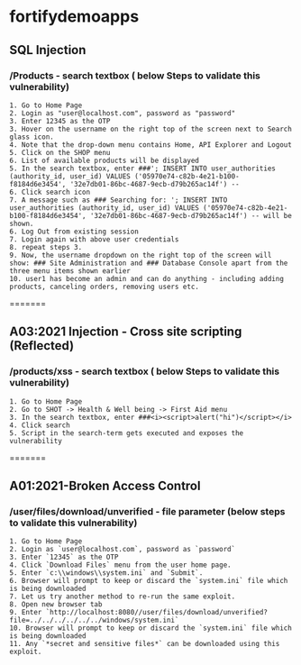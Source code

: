 # fortifydemoapps 

## SQL Injection

### /Products - search textbox ( below Steps to validate this vulnerability)
	1. Go to Home Page
    2. Login as "user@localhost.com", password as "password"
    3. Enter 12345 as the OTP 
	3. Hover on the username on the right top of the screen next to Search glass icon.
	4. Note that the drop-down menu contains Home, API Explorer and Logout
	5. Click on the SHOP menu
	6. List of available products will be displayed
	5. In the search textbox, enter ###'; INSERT INTO user_authorities (authority_id, user_id) VALUES ('05970e74-c82b-4e21-b100-f8184d6e3454', '32e7db01-86bc-4687-9ecb-d79b265ac14f') --
	6. Click search icon 
    7. A message such as ### Searching for: '; INSERT INTO user_authorities (authority_id, user_id) VALUES ('05970e74-c82b-4e21-b100-f8184d6e3454', '32e7db01-86bc-4687-9ecb-d79b265ac14f') -- will be shown.
    6. Log Out from existing session
    7. Login again with above user credentials
    8. repeat steps 3.
    9. Now, the username dropdown on the right top of the screen will show: ### Site Administration and ### Database Console apart from the three menu items shown earlier
    10. user1 has become an admin and can do anything - including adding products, canceling orders, removing users etc.  
=======
## A03:2021 Injection - Cross site scripting (Reflected)

### /products/xss - search textbox ( below Steps to validate this vulnerability)
	1. Go to Home Page
    2. Go to SHOT -> Health & Well being -> First Aid menu
	3. In the search textbox, enter ###<i><script>alert("hi")</script></i>
	4. Click search
	5. Script in the search-term gets executed and exposes the vulnerability
=======

## A01:2021-Broken Access Control
### /user/files/download/unverified - file parameter (below steps to validate this vulnerability)
	1. Go to Home Page
    2. Login as `user@localhost.com`, password as `password`
    3. Enter `12345` as the OTP 
	4. Click `Download Files` menu from the user home page.
	5. Enter `c:\\windows\\system.ini` and `Submit`.
	6. Browser will prompt to keep or discard the `system.ini` file which is being downloaded
	7. Let us try another method to re-run the same exploit.
	8. Open new browser tab
	9. Enter `http://localhost:8080//user/files/download/unverified?file=../../../../../../windows/system.ini`
	10. Browser will prompt to keep or discard the `system.ini` file which is being downloaded
	11. Any `*secret and sensitive files*` can be downloaded using this exploit.

